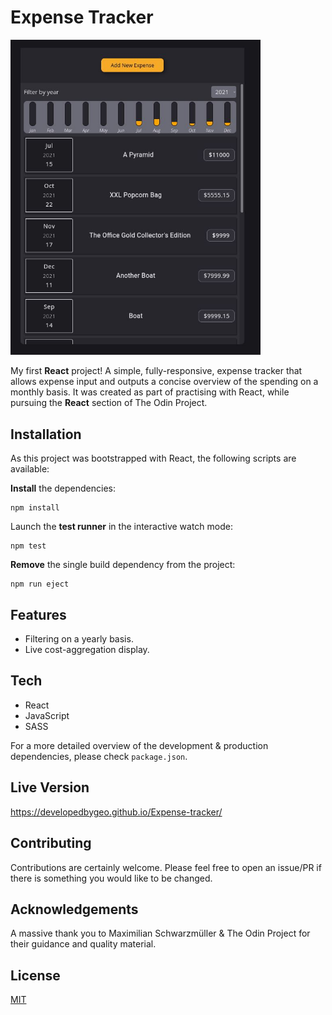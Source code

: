 # Expense Tracker

<img src='./public/sample.jpg' width='400px'>

My first **React** project! A simple, fully-responsive, expense tracker that allows expense input and outputs a concise overview of the spending on a monthly basis. It was created as part of practising with React, while pursuing the **React** section of The Odin Project.

## Installation

As this project was bootstrapped with React, the following scripts are available:

**Install** the dependencies:

```
npm install
```

Launch the **test runner** in the interactive watch mode:

```
npm test
```

**Remove** the single build dependency from the project:

```
npm run eject
```

## Features

- Filtering on a yearly basis.
- Live cost-aggregation display.

## Tech

- React
- JavaScript
- SASS

For a more detailed overview of the development & production dependencies, please check `package.json`.

## Live Version

<https://developedbygeo.github.io/Expense-tracker/>

## Contributing

Contributions are certainly welcome. Please feel free to open an issue/PR if there is something you would like to be changed.

## Acknowledgements

A massive thank you to Maximilian Schwarzmüller & The Odin Project for their guidance and quality material.

## License

[MIT](./LICENSE.md)
